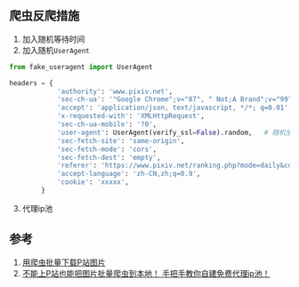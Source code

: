 ## 爬虫反爬措施

1. 加入随机等待时间
2. 加入随机`UserAgent`
```python
from fake_useragent import UserAgent

headers = {
            'authority': 'www.pixiv.net',
            'sec-ch-ua': '"Google Chrome";v="87", " Not;A Brand";v="99", "Chromium";v="87"',
            'accept': 'application/json, text/javascript, */*; q=0.01',
            'x-requested-with': 'XMLHttpRequest',
            'sec-ch-ua-mobile': '?0',
            'user-agent': UserAgent(verify_ssl=False).random,   # 随机生成
            'sec-fetch-site': 'same-origin',
            'sec-fetch-mode': 'cors',
            'sec-fetch-dest': 'empty',
            'referer': 'https://www.pixiv.net/ranking.php?mode=daily&content=illust',
            'accept-language': 'zh-CN,zh;q=0.9',
            'cookie': 'xxxxx', 
        }
```
3. 代理ip池

## 参考

1. [用爬虫批量下载P站图片](https://www.bilibili.com/video/BV1Hy4y1m7Kf)
2. [不能上P站也能把图片批量爬虫到本地！ 手把手教你自建免费代理ip池！](https://www.bilibili.com/video/BV1xt4y1673q)